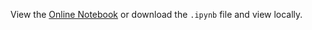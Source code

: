 View the [Online Notebook](http://nbviewer.ipython.org/github/iit-cs429/main/blob/master/lectures/lec15/ml.ipynb) or download the `.ipynb` file and view locally.
